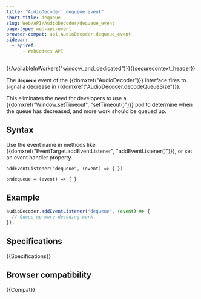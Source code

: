 ```yaml
---
title: "AudioDecoder: dequeue event"
short-title: dequeue
slug: Web/API/AudioDecoder/dequeue_event
page-type: web-api-event
browser-compat: api.AudioDecoder.dequeue_event
sidebar:
  - apiref:
      - WebCodecs API
---
```


{{AvailableInWorkers("window_and_dedicated")}}{{securecontext_header}}

The **`dequeue`** event of the {{domxref("AudioDecoder")}} interface fires to signal a decrease in {{domxref("AudioDecoder.decodeQueueSize")}}.

This eliminates the need for developers to use a {{domxref("Window.setTimeout", "setTimeout()")}} poll to determine when the queue has decreased, and more work should be queued up.

## Syntax

Use the event name in methods like {{domxref("EventTarget.addEventListener", "addEventListener()")}}, or set an event handler property.

```js-nolint
addEventListener("dequeue", (event) => { })

ondequeue = (event) => { }
```

## Example

```js
audioDecoder.addEventListener("dequeue", (event) => {
  // Queue up more decoding work
});
```

## Specifications

{{Specifications}}

## Browser compatibility

{{Compat}}
